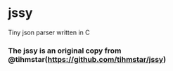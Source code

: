 # jssy
Tiny json parser written in C
### The jssy is an original copy from @tihmstar(https://github.com/tihmstar/jssy)
